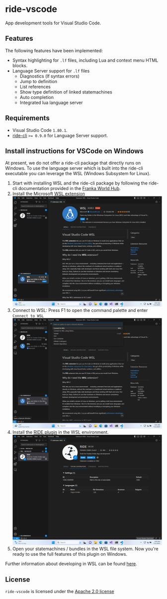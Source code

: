 # ride-vscode

App development tools for Visual Studio Code.

## Features

The following features have been implemented:

* Syntax highlighting for `.lf` files, including Lua and context menu HTML blocks.
* Language Server support for `.lf` files
  * Diagnostics (lf syntax errors)
  * Jump to definition
  * List references
  * Show type definition of linked statemachines
  * Auto completion
  * Integrated lua language server

## Requirements

* Visual Studio Code `1.80.1`.
* [ride-cli](https://franka.world/resources) `>= 0.9.0` for Language Server support.

## Install instructions for VSCode on Windows

At present, we do not offer a ride-cli package that directly runs on Windows. To use the language server which is built into the ride-cli executable you can leverage the WSL (Windows Subsystem for Linux).

1. Start with installing WSL and the ride-cli package by following the ride-cli documentation provided in the [Franka World Hub](https://franka.world/resources).
2. Install the Microsoft [WSL extension](https://marketplace.visualstudio.com/items?itemName=ms-vscode-remote.remote-wsl)
![](images/vscode-install-wsl-extension.png)
3. Connect to WSL: Press F1 to open the command palette and enter `Connect to WSL`
![](images/vscode-connect-to-wsl.png)
4. Install the [RIDE plugin](https://marketplace.visualstudio.com/items?itemName=FrankaEmika.ride-vscode) in the WSL environment.
![](images/install-ride-plugin-in-wsl.png)
5. Open your statemachines / bundles in the WSL file system. Now you're ready to use the full features of this plugin on Windows.

Further information about developing in WSL can be found [here](https://code.visualstudio.com/docs/remote/wsl).

## License

`ride-vscode` is licensed under the [Apache 2.0 license][apache-2.0]

[apache-2.0]: https://www.apache.org/licenses/LICENSE-2.0.html
